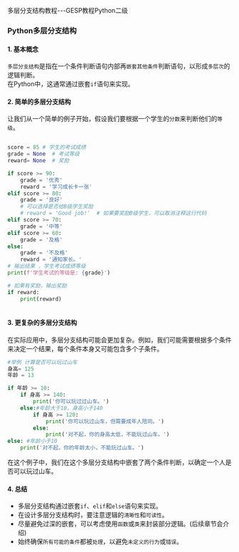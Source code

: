 多层分支结构教程---GESP教程Python二级

### Python多层分支结构

#### 1. 基本概念

``多层分支结构``是指在一个条件判断语句内部再``嵌套其他条件``判断语句，以形成``多层次``的逻辑判断。  
在Python中，这通常通过嵌套`if`语句来实现。

#### 2. 简单的多层分支结构

让我们从一个简单的例子开始，假设我们要根据一个学生的``分数``来判断他们的``等级``。

```python

score = 85 # 学生的考试成绩
grade = None  # 考试等级
reward= None  # 奖励

if score >= 90:
    grade = '优秀'
    reward = '学习成长卡一张'
elif score >= 80:
    grade = '良好'
    # 可以选择是否给B级学生奖励
    # reward = 'Good job!'  # 如果要奖励B级学生，可以取消注释这行代码
elif score >= 70:
    grade = '中等'
elif score >= 60:
    grade = '及格'
else:
    grade = '不及格'
    reward = '通知家长。'
# 输出结果 ，学生考试成绩等级
print(f'学生考试的等级是: {grade}')

# 如果有奖励，输出奖励
if reward:
    print(reward)
 
```

#### 3. 更复杂的多层分支结构

在实际应用中，多层分支结构可能会更加复杂。例如，我们可能需要根据多个条件来决定一个结果，每个条件本身又可能包含多个子条件。

```python
#举例 计算是否可以玩过山车
身高= 125
年龄 = 13

if 年龄 >= 10:
    if 身高 >= 140:
        print('你可以玩过过山车。')
    else:#年龄大于10，身高小于140
        if 身高 >= 120:
            print('你可以玩过山车，但需要成年人陪同。')
        else:
            print('对不起，你的身高太低，不能玩过山车。')
else: #年龄小于10
    print('对不起，你的年龄太小，不能玩过山车。')
```

在这个例子中，我们在这个多层分支结构中嵌套了两个条件判断，以确定一个人是否可以玩过山车。

#### 4. 总结

- 多层分支结构通过嵌套`if`、`elif`和`else`语句来实现。
- 在设计多层分支结构时，要注意逻辑的``清晰性``和``可读性``。
- 尽量避免过深的嵌套，可以考虑使用``函数``或``类``来封装部分逻辑。(后续章节会介绍)
- 始终确保``所有可能的条件``都被``处理``，以避免``未定义的行为``或``错误``。

